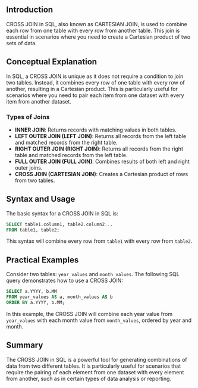 <!-- # CROSS JOIN in SQL -->

## Introduction

CROSS JOIN in SQL, also known as CARTESIAN JOIN, is used to combine each row from one table with every row from another table. This join is essential in scenarios where you need to create a Cartesian product of two sets of data.

## Conceptual Explanation

In SQL, a CROSS JOIN is unique as it does not require a condition to join two tables. Instead, it combines every row of one table with every row of another, resulting in a Cartesian product. This is particularly useful for scenarios where you need to pair each item from one dataset with every item from another dataset.

### Types of Joins

- **INNER JOIN**: Returns records with matching values in both tables.
- **LEFT OUTER JOIN (LEFT JOIN)**: Returns all records from the left table and matched records from the right table.
- **RIGHT OUTER JOIN (RIGHT JOIN)**: Returns all records from the right table and matched records from the left table.
- **FULL OUTER JOIN (FULL JOIN)**: Combines results of both left and right outer joins.
- **CROSS JOIN (CARTESIAN JOIN)**: Creates a Cartesian product of rows from two tables.

## Syntax and Usage

The basic syntax for a CROSS JOIN in SQL is:

```sql
SELECT table1.column1, table2.column2...
FROM table1, table2;
```

This syntax will combine every row from `table1` with every row from `table2`.

## Practical Examples

Consider two tables: `year_values` and `month_values`. The following SQL query demonstrates how to use a CROSS JOIN:

```sql
SELECT a.YYYY, b.MM
FROM year_values AS a, month_values AS b
ORDER BY a.YYYY, b.MM;
```

In this example, the CROSS JOIN will combine each year value from `year_values` with each month value from `month_values`, ordered by year and month.

## Summary

The CROSS JOIN in SQL is a powerful tool for generating combinations of data from two different tables. It is particularly useful for scenarios that require the pairing of each element from one dataset with every element from another, such as in certain types of data analysis or reporting.
